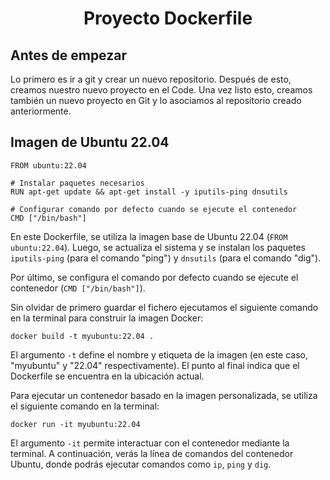 <h1 align="center"> Proyecto Dockerfile </h1>

## Antes de empezar
Lo primero es ir a git y crear un nuevo repositorio. Después de esto, creamos nuestro nuevo proyecto en el Code. Una vez listo esto, creamos también un nuevo proyecto en Git y lo asociamos al repositorio creado anteriormente. 

## Imagen de Ubuntu 22.04
```
FROM ubuntu:22.04

# Instalar paquetes necesarios
RUN apt-get update && apt-get install -y iputils-ping dnsutils

# Configurar comando por defecto cuando se ejecute el contenedor
CMD ["/bin/bash"]
```
En este Dockerfile, se utiliza la imagen base de Ubuntu 22.04 (`FROM ubuntu:22.04`). Luego, se actualiza el sistema y se instalan los paquetes `iputils-ping` (para el comando "ping") y `dnsutils` (para el comando "dig").

Por último, se configura el comando por defecto cuando se ejecute el contenedor (`CMD ["/bin/bash"]`).

Sin olvidar de primero guardar el fichero ejecutamos el siguiente comando en la terminal para construir la imagen Docker:

```
docker build -t myubuntu:22.04 .
```

El argumento `-t` define el nombre y etiqueta de la imagen (en este caso, "myubuntu" y "22.04" respectivamente). El punto al final indica que el Dockerfile se encuentra en la ubicación actual.

Para ejecutar un contenedor basado en la imagen personalizada, se utiliza el siguiente comando en la terminal:

```
docker run -it myubuntu:22.04
```

El argumento `-it` permite interactuar con el contenedor mediante la terminal. A continuación, verás la línea de comandos del contenedor Ubuntu, donde podrás ejecutar comandos como `ip`, `ping` y `dig`.

